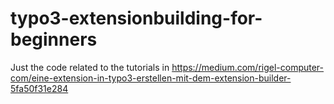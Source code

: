 # typo3-extensionbuilding-for-beginners
Just the code related to the tutorials in https://medium.com/rigel-computer-com/eine-extension-in-typo3-erstellen-mit-dem-extension-builder-5fa50f31e284
